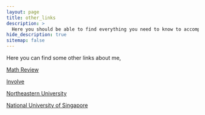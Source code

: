 ```yaml
---
layout: page
title: other_links
description: >
  Here you should be able to find everything you need to know to accomplish the most common tasks when blogging with Hydejack.
hide_description: true
sitemap: false
---
```


Here you can find some other links about me,

[Math Review](https://www.ams.org/mr-database)

[Involve](https://msp.org/involve/about/journal/about.html)

[Northeastern University](http://cos.neu.edu.cn)

[National University of Singapore](https://www.math.nus.edu.sg)

